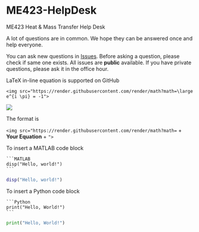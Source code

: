 # ME423-HelpDesk
ME423 Heat &amp; Mass Transfer Help Desk

A lot of questions are in common. We hope they can be answered once and help everyone.

You can ask new questions in [Issues](https://github.com/BrushXue/ME423-HelpDesk/issues). Before asking a question, please check if same one exists. All issues are **public** available. If you have private questions, please ask it in the office hour.

LaTeX in-line equation is supported on GitHub
```
<img src="https://render.githubusercontent.com/render/math?math=\large e^{i \pi} = -1">
```
<img src="https://render.githubusercontent.com/render/math?math=\large e^{i \pi} = -1">

The format is

`<img src="https://render.githubusercontent.com/render/math?math=` + **Your Equation** + `">`

To insert a MATLAB code block
~~~
```MATLAB
disp("Hello, world!")
```
~~~
```MATLAB
disp("Hello, world!")
```
To insert a Python code block
~~~
```Python
print("Hello, World!")
```
~~~
```Python
print("Hello, World!")
```
